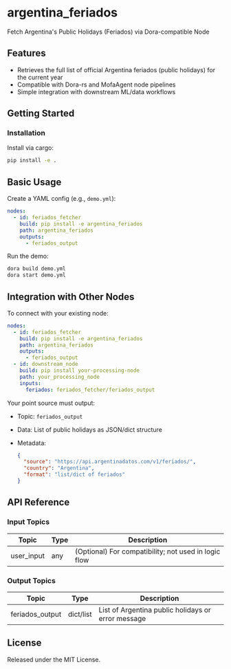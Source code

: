 # argentina_feriados

Fetch Argentina's Public Holidays (Feriados) via Dora-compatible Node

## Features
- Retrieves the full list of official Argentina feriados (public holidays) for the current year
- Compatible with Dora-rs and MofaAgent node pipelines
- Simple integration with downstream ML/data workflows

## Getting Started

### Installation
Install via cargo:
```bash
pip install -e .
```

## Basic Usage

Create a YAML config (e.g., `demo.yml`):

```yaml
nodes:
  - id: feriados_fetcher
    build: pip install -e argentina_feriados
    path: argentina_feriados
    outputs:
      - feriados_output
```

Run the demo:

```bash
dora build demo.yml
dora start demo.yml
```


## Integration with Other Nodes

To connect with your existing node:

```yaml
nodes:
  - id: feriados_fetcher
    build: pip install -e argentina_feriados
    path: argentina_feriados
    outputs:
      - feriados_output
  - id: downstream_node
    build: pip install your-processing-node
    path: your_processing_node
    inputs:
      feriados: feriados_fetcher/feriados_output
```

Your point source must output:

* Topic: `feriados_output`
* Data: List of public holidays as JSON/dict structure
* Metadata:

  ```json
  {
    "source": "https://api.argentinadatos.com/v1/feriados/",
    "country": "Argentina",
    "format": "list/dict of feriados"
  }
  ```

## API Reference

### Input Topics

| Topic        | Type    | Description                                              |
| ------------| ------- | ------------------------------------------------------- |
| user_input   | any     | (Optional) For compatibility; not used in logic flow    |

### Output Topics

| Topic            | Type           | Description                                        |
| ----------------| -------------- | -------------------------------------------------- |
| feriados_output  | dict/list      | List of Argentina public holidays or error message  |


## License

Released under the MIT License.
